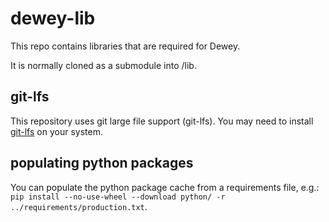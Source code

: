 # dewey-lib

This repo contains libraries that are required for Dewey. 

It is normally cloned as a submodule into <dewey>/lib.

## git-lfs

This repository uses git large file support (git-lfs). You may need to
install [git-lfs](https://git-lfs.github.com/) on your system. 

## populating python packages

You can populate the python package cache from a requirements file, e.g.:
`pip install --no-use-wheel --download python/ -r ../requirements/production.txt`.

